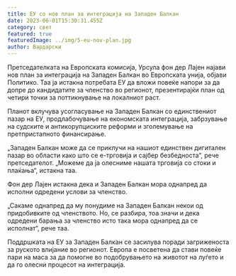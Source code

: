 ```yaml
---
title: ЕУ со нов план за интеграција на Западен Балкан
date: 2023-06-01T15:30:31.455Z
category: свет
featured: true
featuredImage: ../img/5-eu-nov-plan.jpg
author: Вардарски
---
```

Претседателката на Европската комисија, Урсула фон дер Лајен најави нов план за интеграција на Западен Балкан во Европската унија, објави Политико. Таа ја истакна потребата ЕУ да вложи повеќе напори за да допре до кандидатите за членство во регионот, презентирајќи план од четири точки за поттикнување на локалниот раст.

Планот вклучува усогласување на Западен Балкан со единствениот пазар на ЕУ, продлабочување на економската интеграција, забрзување на судските и антикорупциските реформи и зголемување на претпристапното финансирање.

„Западен Балкан може да се приклучи на нашиот единствен дигитален пазар во области како што се е-трговија и сајбер безбедноста“, рече претседателот. „Можеме да ја олесниме нашата трговија со стоки и плаќања“, истакна таа.

Фон дер Лајен истакна дека и Западен Балкан мора однапред да исполни одредени услови за членство.

„Сакаме однапред да му понудиме на Западен Балкан некои од придобивките од членството. Но, се разбира, тоа значи и дека одредени барања за членство исто така мора однапред да се исполнат“, рече таа.

Поддршката на ЕУ за Западен Балкан се засилува поради загриженоста за руското влијание во регионот. Европа е посветена да стави повеќе пари на маса за да помогне во подобрувањето на животот на луѓето и да го олесни процесот на интеграција.